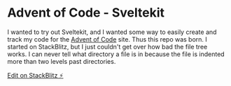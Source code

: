 # Advent of Code - Sveltekit

I wanted to try out Sveltekit, and I wanted some way to easily create and track
my code for the <a href="https://adventofcode.com/">Advent of Code</a>
site.  Thus this repo was born.  I started on StackBlitz, but I just couldn't get
over how bad the file tree works.   I can never tell what directory a file is
in because the file is indented more than two levels past directories.

[Edit on StackBlitz ⚡️](https://stackblitz.com/edit/sveltejs-kit-template-default-cpxiic)
